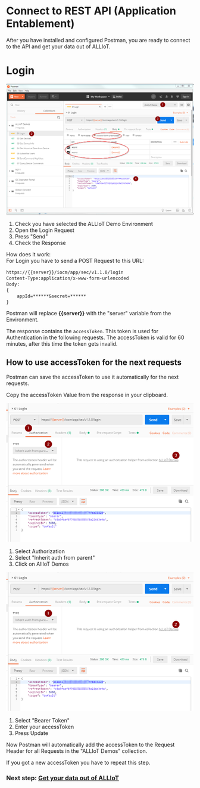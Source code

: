 # Connect to REST API (Application Entablement)

After you have installed and configured Postman, you are ready to connect to the API and get your data out of ALLIoT.

# Login

![API Login](../images/API_Login.png)
1. Check you have selected the ALLIoT Demo Environment
2. Open the Login Request
3. Press "Send"
4. Check the Response

How does it work:  
For Login you have to send a POST Request to this URL:  
  
```
https://{{server}}/iocm/app/sec/v1.1.0/login
Content-Type:application/x-www-form-urlencoded
Body: 
{ 
    appId=******&secret=****** 
}
```
Postman will replace **{{server}}** with the "server" variable from the Environment.

The response contains the `accessToken`. This token is used for Authentication in the following requests. 
The accessToken is valid for 60 minutes, after this time the token gets invalid. 


## How to use accessToken for the next requests

Postman can save the accessToken to use it automatically for the next requests.

Copy the accessToken Value from the response in your clipboard. 

![API Auth](../images/API_auth1.png)


1. Select Authorization
2. Select "Inherit auth from parent"
3. Click on AllIoT Demos

![API Auth](../images/API_auth2.png)
1. Select "Bearer Token"
2. Enter your accessToken 
3. Press Update

Now Postman will automatically add the accessToken to the Request Header for all Requests in the "ALLIoT Demos" collection.

If you got a new accessToken you have to repeat this step. 

### Next step: [Get your data out of ALLIoT](07_Get_your_data_out_of_ALLIoT.md)
